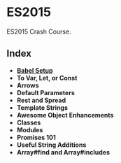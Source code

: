 # ES2015
ES2015 Crash Course.

## Index
* **[Babel Setup](./docs/babel-setup.md)**
* **To Var, Let, or Const**
* **Arrows**
* **Default Parameters**
* **Rest and Spread**
* **Template Strings**
* **Awesome Object Enhancements**
* **Classes**
* **Modules**
* **Promises 101**
* **Useful String Additions**
* **Array#find and Array#includes**
